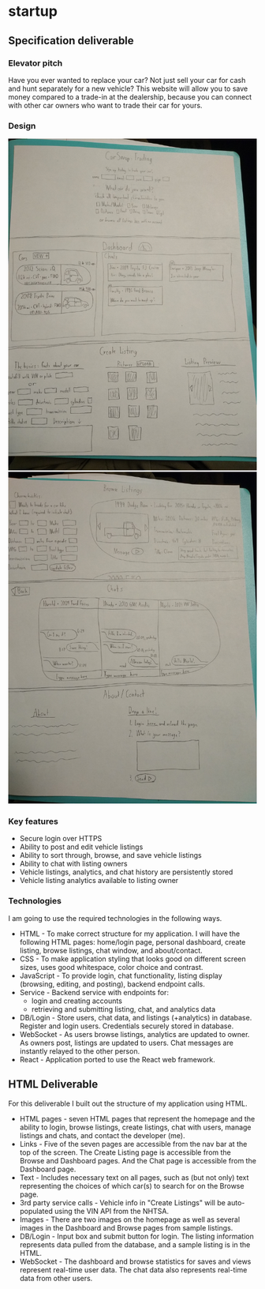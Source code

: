 # startup
## Specification deliverable
### Elevator pitch

Have you ever wanted to replace your car? Not just sell your car for cash and hunt separately for a new vehicle? This website will allow you to save money compared to a trade-in at the dealership, because you can connect with other car owners who want to trade their car for yours.

### Design

![First three HTML pages](images/specs_front.jpg)
![Last three HTML pages](images/specs_back.jpg)


### Key features

- Secure login over HTTPS
- Ability to post and edit vehicle listings
- Ability to sort through, browse, and save vehicle listings
- Ability to chat with listing owners
- Vehicle listings, analytics, and chat history are persistently stored
- Vehicle listing analytics available to listing owner

### Technologies

I am going to use the required technologies in the following ways.

- HTML - To make correct structure for my application. I will have the following HTML pages: home/login page, personal dashboard, create listing, browse listings, chat window, and about/contact.
- CSS - To make application styling that looks good on different screen sizes, uses good whitespace, color choice and contrast.
- JavaScript - To provide login, chat functionality, listing display (browsing, editing, and posting), backend endpoint calls.
- Service - Backend service with endpoints for:
  - login and creating accounts
  - retrieving and submitting listing, chat, and analytics data
- DB/Login - Store users, chat data, and listings (+analytics) in database. Register and login users. Credentials securely stored in database.
- WebSocket - As users browse listings, analytics are updated to owner. As owners post, listings are updated to users. Chat messages are instantly relayed to the other person.
- React - Application ported to use the React web framework.

## HTML Deliverable

For this deliverable I built out the structure of my application using HTML.
- HTML pages - seven HTML pages that represent the homepage and the ability to login, browse listings, create listings, chat with users, manage listings and chats, and contact the developer (me).
- Links - Five of the seven pages are accessible from the nav bar at the top of the screen. The Create Listing page is accessible from the Browse and Dashboard pages. And the Chat page is accessible from the Dashboard page.
- Text - Includes necessary text on all pages, such as (but not only) text representing the choices of which car(s) to search for on the Browse page.
- 3rd party service calls - Vehicle info in "Create Listings" will be auto-populated using the VIN API from the NHTSA.
- Images - There are two images on the homepage as well as several images in the Dashboard and Browse pages from sample listings.
- DB/Login - Input box and submit button for login. The listing information represents data pulled from the database, and a sample listing is in the HTML.
- WebSocket - The dashboard and browse statistics for saves and views represent real-time user data. The chat data also represents real-time data from other users.